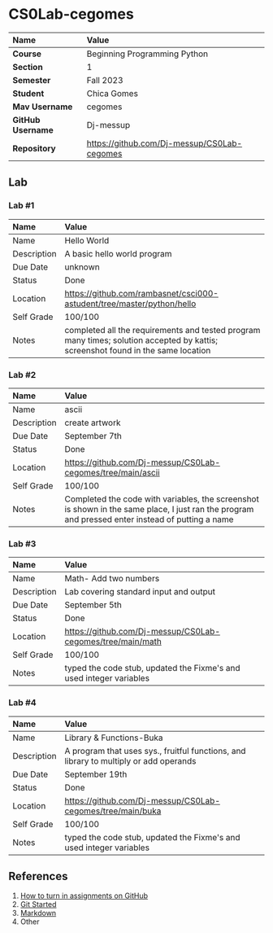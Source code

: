 # CS0Lab-cegomes

| Name | Value |
|:---|:---|
| **Course** | Beginning Programming Python |
| **Section** | 1 |
| **Semester** | Fall 2023 |
| **Student** | Chica Gomes |
| **Mav Username**            | cegomes |
| **GitHub Username**         | Dj-messup |
| **Repository**          | https://github.com/Dj-messup/CS0Lab-cegomes |

## Lab

### Lab #1

| Name | Value |
| :--- | :--- |
| Name | Hello World |
| Description | A basic hello world program |
| Due Date | unknown |
| Status | Done |
| Location | https://github.com/rambasnet/csci000-astudent/tree/master/python/hello |
| Self Grade | 100/100 |
| Notes | completed all the requirements and tested program many times; solution accepted by kattis; screenshot found in the same location |

### Lab #2

| Name | Value |
| :--- | :--- |
| Name | ascii |
| Description | create artwork |
| Due Date | September 7th |
| Status | Done |
| Location | https://github.com/Dj-messup/CS0Lab-cegomes/tree/main/ascii |
| Self Grade | 100/100 |
| Notes | Completed the code with variables, the screenshot is shown in the same place, I just ran the program and pressed enter instead of putting a name|

### Lab #3

| Name | Value |
| :--- | :--- |
| Name |Math- Add two numbers|
| Description | Lab covering standard input and output |
| Due Date | September 5th|
| Status | Done |
| Location | https://github.com/Dj-messup/CS0Lab-cegomes/tree/main/math |
| Self Grade | 100/100 |
| Notes | typed the code stub, updated the Fixme's and used integer variables |

### Lab #4

| Name | Value |
| :--- | :--- |
| Name |Library & Functions-Buka|
| Description | A program that uses sys., fruitful functions, and library to multiply or add operands|
| Due Date | September 19th|
| Status | Done |
| Location | https://github.com/Dj-messup/CS0Lab-cegomes/tree/main/buka |
| Self Grade | 100/100 |
| Notes | typed the code stub, updated the Fixme's and used integer variables |




## References

1. [How to turn in assignments on GitHub](https://docs.google.com/document/d/16mixtVA-dePbWidBzI3JXNW4kFhRyT7XsJgL6GtGvGA/edit?usp=sharing)
2. [Git Started](https://docs.google.com/document/d/1M0YeBfFPy5YPpfX7312R9-IldjagimvEma_YhgeLPcw/edit#heading=h.ssqvh5gmotj4)
3. [Markdown](https://github.com/adam-p/markdown-here/wiki/Markdown-Cheatsheet)
4. Other
